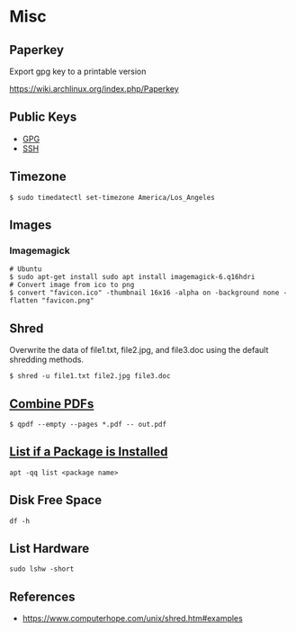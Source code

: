 # Misc

## Paperkey

Export gpg key to a printable version

https://wiki.archlinux.org/index.php/Paperkey

## Public Keys

* [GPG](https://github.com/nicholaswilde.gpg)
* [SSH](https://github.com/nicholaswilde.keys)

## Timezone

```shell
$ sudo timedatectl set-timezone America/Los_Angeles
```

## Images

### Imagemagick

```shell
# Ubuntu
$ sudo apt-get install sudo apt install imagemagick-6.q16hdri
# Convert image from ico to png
$ convert "favicon.ico" -thumbnail 16x16 -alpha on -background none -flatten "favicon.png"
```

## Shred

Overwrite the data of file1.txt, file2.jpg, and file3.doc using the default shredding methods.

```shell
$ shred -u file1.txt file2.jpg file3.doc
```

## [Combine PDFs](https://stackoverflow.com/a/53754681/1061279)

```shell
$ qpdf --empty --pages *.pdf -- out.pdf
```

## [List if a Package is Installed][1]

```shell
apt -qq list <package name>
```

## Disk Free Space

```shell
df -h
```

## List Hardware

```shell
sudo lshw -short
```

## References

* https://www.computerhope.com/unix/shred.htm#examples

[1]: https://askubuntu.com/a/823630/344358
